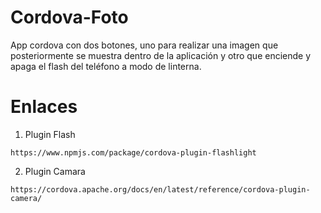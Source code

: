 # Cordova-Foto
App cordova con dos botones, uno para realizar una imagen que posteriormente se muestra dentro de la aplicación
y otro que enciende y apaga el flash del teléfono a modo de linterna.

# Enlaces

1. Plugin Flash
```
https://www.npmjs.com/package/cordova-plugin-flashlight
```

2. Plugin Camara
```
https://cordova.apache.org/docs/en/latest/reference/cordova-plugin-camera/
```


